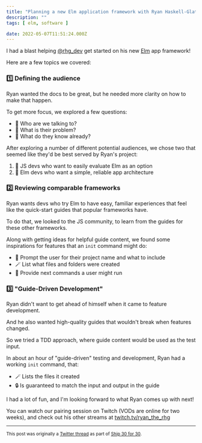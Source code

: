 ```yaml
---
title: "Planning a new Elm application framework with Ryan Haskell-Glatz"
description: ""
tags: [ elm, software ]

date: 2022-05-07T11:51:24.000Z
---
```


I had a blast helping [@rhg_dev](https://twitter.com/rhg_dev) get started on his new [Elm](https://twitter.com/elmlang) app framework!

Here are a few topics we covered:

### 1️⃣ Defining the audience

Ryan wanted the docs to be great, but he needed more clarity on how to make that happen.

To get more focus, we explored a few questions:

- 🤷 Who are we talking to?
- 🤕 What is their problem?
- 🧠 What do they know already?

After exploring a number of different potential audiences, we chose two that seemed like they'd be best served by Ryan's project:

1. 👀 JS devs who want to easily evaluate Elm as an option
1. 🌳 Elm devs who want a simple, reliable app architecture

### 2️⃣ Reviewing comparable frameworks

Ryan wants devs who try Elm to have easy, familiar experiences that feel like the quick-start guides that popular frameworks have.

To do that, we looked to the JS community, to learn from the guides for these other frameworks.

Along with getting ideas for helpful guide content, we found some inspirations for features that an `init` command might do:

- 🙋 Prompt the user for their project name and what to include
- 🪄 List what files and folders were created
- 💁 Provide next commands a user might run

### 3️⃣ "Guide-Driven Development"

Ryan didn't want to get ahead of himself when it came to feature development.

And he also wanted high-quality guides that wouldn't break when features changed.

So we tried a TDD approach, where guide content would be used as the test input.

In about an hour of "guide-driven" testing and development, Ryan had a working `init` command, that:

- 🪄 Lists the files it created
- 🔒 Is guaranteed to match the input and output in the guide

I had a lot of fun, and I'm looking forward to what Ryan comes up with next!

You can watch our pairing session on Twitch (VODs are online for two weeks), and check out his other streams at [twitch.tv/ryan_the_rhg](https://www.twitch.tv/ryan_the_rhg)

---

<small>This post was originally a [Twitter thread](https://twitter.com/DuncanMalashock/status/1522906945530826752) as part of [Ship 30 for 30](https://www.ship30for30.com/).</small>